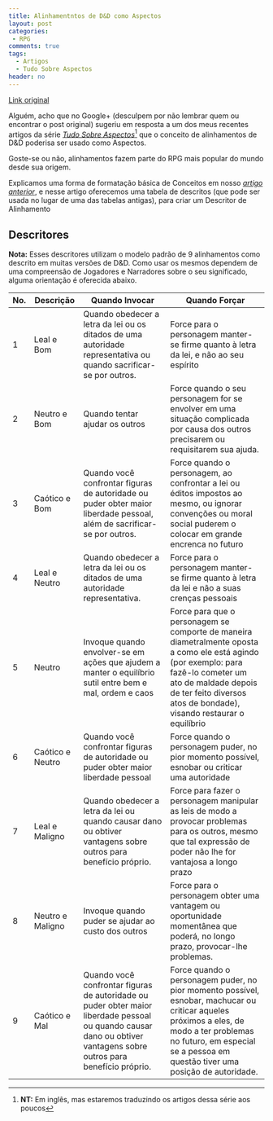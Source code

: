 ```yaml
---
title: Alinhamentntos de D&D como Aspectos
layout: post
categories:
 - RPG
comments: true
tags:
  - Artigos
  - Tudo Sobre Aspectos
header: no
---
```



[Link original](http://reddicediaries.com/all-about-aspects/all-about-aspects-dd-alignments-as-an-aspect/)

Alguém, acho que no Google+ (desculpem por não lembrar quem ou encontrar o post original) sugeriu em resposta a um dos meus recentes artigos da série [_Tudo Sobre Aspectos_](http://reddicediaries.com/category/all-about-aspects/)[^1] que o conceito de alinhamentos de D&D poderisa ser usado como Aspectos.

Goste-se ou não, alinhamentos fazem parte do RPG mais popular do mundo desde sua origem.

Explicamos uma forma de formatação básica de Conceitos em nosso [_artigo anterior_](/rpg/ConceitosHeroicos/), e nesse artigo oferecemos uma tabela de descritos (que pode ser usada no lugar de uma das tabelas antigas), para criar um Descritor de Alinhamento


## **Descritores**

**Nota:** Esses descritores utilizam o modelo padrão de 9 alinhamentos como descrito em muitas versões de D&D. Como usar os mesmos dependem de uma compreensão de Jogadores e Narradores sobre o seu significado, alguma orientação é oferecida abaixo.

|No.| Descrição | Quando Invocar | Quando Forçar |
|---|--------------|---------------|-----|
|1| Leal e Bom | Quando obedecer a letra da lei ou os ditados de uma autoridade representativa ou quando sacrificar-se por outros. | Force para o personagem manter-se firme quanto à letra da lei, e não ao seu espírito |
|2| Neutro e Bom | Quando tentar ajudar os outros | Force quando o seu personagem for se envolver em uma situação complicada por causa dos outros precisarem ou requisitarem sua ajuda.|
|3| Caótico e Bom | Quando você confrontar figuras de autoridade ou puder obter maior liberdade pessoal, além de sacrificar-se por outros.| Force quando o personagem, ao confrontar a lei ou éditos impostos ao mesmo, ou ignorar convenções ou moral social puderem o colocar em grande encrenca no futuro|
|4| Leal e Neutro | Quando obedecer a letra da lei ou os ditados de uma autoridade representativa. | Force para o personagem manter-se firme quanto à letra da lei e não a suas crenças pessoais |
|5|Neutro | Invoque quando envolver-se em ações que ajudem a manter o equilíbrio sutil entre bem e mal, ordem e caos | Force para que o personagem se comporte de maneira diametralmente oposta a como ele está agindo (por exemplo: para fazê-lo cometer um ato de maldade depois de ter feito diversos atos de bondade), visando restaurar o equilíbrio |
|6| Caótico e Neutro | Quando você confrontar figuras de autoridade ou puder obter maior liberdade pessoal| Force quando o personagem puder, no pior momento possível, esnobar ou criticar uma autoridade |
|7 | Leal e Maligno | Quando obedecer a letra da lei ou quando causar dano ou obtiver vantagens sobre outros para benefício próprio. | Force para fazer o personagem manipular as leis de modo a provocar problemas para os outros, mesmo que tal expressão de poder não lhe for vantajosa a longo prazo |
|8| Neutro e Maligno | Invoque quando puder se ajudar ao custo dos outros | Force para o personagem obter uma vantagem ou oportunidade momentânea que poderá, no longo prazo, provocar-lhe problemas.|
|9| Caótico e Mal | Quando você confrontar figuras de autoridade ou puder obter maior liberdade pessoal ou quando causar dano ou obtiver vantagens sobre outros para benefício próprio. | Force quando o personagem puder, no pior momento possível, esnobar, machucar ou criticar aqueles próximos a eles, de modo a ter problemas no futuro, em especial se a pessoa em questão tiver uma posição de autoridade.|

[^1]: **NT:** Em inglês, mas estaremos traduzindo os artigos dessa série aos poucos
